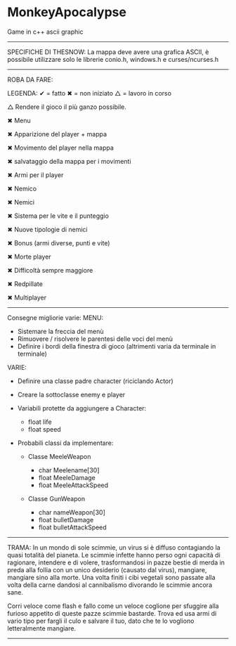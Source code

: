 # MonkeyApocalypse
Game in c++ ascii graphic

---------------------------------------------------------------------------------------------------------------------------------------------------------------------------------

SPECIFICHE DI THESNOW:
La mappa deve avere una grafica ASCII, è possibile utilizzare solo le librerie conio.h, windows.h e curses/ncurses.h

---------------------------------------------------------------------------------------------------------------------------------------------------------------------------------

ROBA DA FARE:

LEGENDA:
  ✔ = fatto
  ✖ = non iniziato
  △ = lavoro in corso

△ Rendere il gioco il più ganzo possibile.

✖ Menu
 
✖ Apparizione del player + mappa

✖ Movimento del player nella mappa

✖ salvataggio della mappa per i movimenti

✖ Armi per il player

✖ Nemico

✖ Nemici

✖ Sistema per le vite e il punteggio

✖ Nuove tipologie di nemici

✖ Bonus (armi diverse, punti e vite)

✖ Morte player

✖ Difficoltà sempre maggiore

✖ Redpillate

✖ Multiplayer

--------------------------------------------------------------------------------------------------------------------------------------------------------------------

Consegne migliorie varie:
  MENU:
  - Sistemare la freccia del menù
  - Rimuovere / risolvere le parentesi delle voci del menù
  - Definire i bordi della finestra di gioco (altrimenti varia da terminale in terminale)

  VARIE:
  - Definire una classe padre character (riciclando Actor)
  - Creare la sottoclasse enemy e player

  - Variabili protette da aggiungere a Character:
    - float life
    - float speed
  
- Probabili classi da implementare:
  - Classe MeeleWeapon
    - char Meelename[30]
    - float MeeleDamage
    - float MeeleAttackSpeed

  - Classe GunWeapon
    - char nameWeapon[30]
    - float bulletDamage
    - float bulletAttackSpeed

--------------------------------------------------------------------------------------------------------------------------------------------------------------------

TRAMA:
In un mondo di sole scimmie, un virus si è diffuso contagiando la quasi totalità del pianeta.
Le scimmie infette hanno perso ogni capacità di ragionare, intendere e di volere, trasformandosi in pazze bestie di merda in preda alla follia con un unico desiderio (causato dal virus), mangiare, mangiare sino alla morte.
Una volta finiti i cibi vegetali sono passate alla volta della carne dandosi al cannibalismo divorando le scimmie ancora sane.

Corri veloce come flash e fallo come un veloce coglione per sfuggire alla furioso appetito di queste pazze scimmie bastarde. 
Trova ed usa armi di vario tipo per fargli il culo e salvare il tuo, dato che te lo vogliono letteralmente mangiare.

---------------------------------------------------------------------------------------------------------------------------------------------------------------------------------
